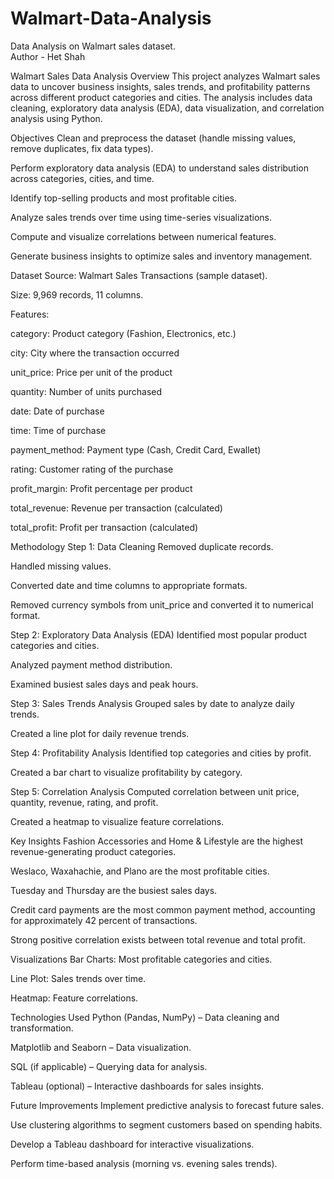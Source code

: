 # Walmart-Data-Analysis

Data Analysis on Walmart sales dataset.
<br>
Author - Het Shah

Walmart Sales Data Analysis
Overview
This project analyzes Walmart sales data to uncover business insights, sales trends, and profitability patterns across different product categories and cities. The analysis includes data cleaning, exploratory data analysis (EDA), data visualization, and correlation analysis using Python.

Objectives
Clean and preprocess the dataset (handle missing values, remove duplicates, fix data types).

Perform exploratory data analysis (EDA) to understand sales distribution across categories, cities, and time.

Identify top-selling products and most profitable cities.

Analyze sales trends over time using time-series visualizations.

Compute and visualize correlations between numerical features.

Generate business insights to optimize sales and inventory management.

Dataset
Source: Walmart Sales Transactions (sample dataset).

Size: 9,969 records, 11 columns.

Features:

category: Product category (Fashion, Electronics, etc.)

city: City where the transaction occurred

unit_price: Price per unit of the product

quantity: Number of units purchased

date: Date of purchase

time: Time of purchase

payment_method: Payment type (Cash, Credit Card, Ewallet)

rating: Customer rating of the purchase

profit_margin: Profit percentage per product

total_revenue: Revenue per transaction (calculated)

total_profit: Profit per transaction (calculated)

Methodology
Step 1: Data Cleaning
Removed duplicate records.

Handled missing values.

Converted date and time columns to appropriate formats.

Removed currency symbols from unit_price and converted it to numerical format.

Step 2: Exploratory Data Analysis (EDA)
Identified most popular product categories and cities.

Analyzed payment method distribution.

Examined busiest sales days and peak hours.

Step 3: Sales Trends Analysis
Grouped sales by date to analyze daily trends.

Created a line plot for daily revenue trends.

Step 4: Profitability Analysis
Identified top categories and cities by profit.

Created a bar chart to visualize profitability by category.

Step 5: Correlation Analysis
Computed correlation between unit price, quantity, revenue, rating, and profit.

Created a heatmap to visualize feature correlations.

Key Insights
Fashion Accessories and Home & Lifestyle are the highest revenue-generating product categories.

Weslaco, Waxahachie, and Plano are the most profitable cities.

Tuesday and Thursday are the busiest sales days.

Credit card payments are the most common payment method, accounting for approximately 42 percent of transactions.

Strong positive correlation exists between total revenue and total profit.

Visualizations
Bar Charts: Most profitable categories and cities.

Line Plot: Sales trends over time.

Heatmap: Feature correlations.

Technologies Used
Python (Pandas, NumPy) – Data cleaning and transformation.

Matplotlib and Seaborn – Data visualization.

SQL (if applicable) – Querying data for analysis.

Tableau (optional) – Interactive dashboards for sales insights.

Future Improvements
Implement predictive analysis to forecast future sales.

Use clustering algorithms to segment customers based on spending habits.

Develop a Tableau dashboard for interactive visualizations.

Perform time-based analysis (morning vs. evening sales trends).
